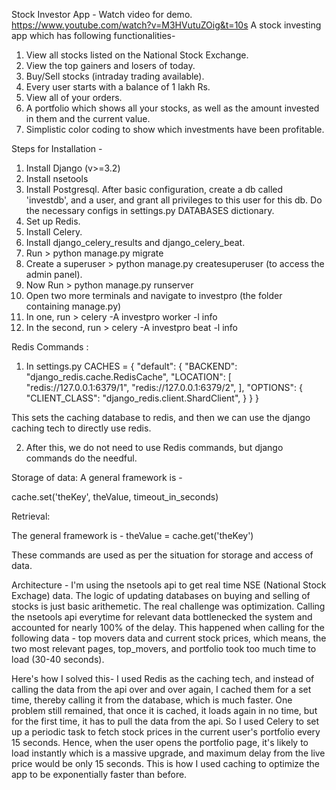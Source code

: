 Stock Investor App - Watch video for demo.
https://www.youtube.com/watch?v=M3HVutuZOig&t=10s
A stock investing app which has following functionalities-
1. View all stocks listed on the National Stock Exchange.
2. View the top gainers and losers of today.
3. Buy/Sell stocks (intraday trading available).
4. Every user starts with a balance of 1 lakh Rs.
5. View all of your orders.
6. A portfolio which shows all your stocks, as well as the amount invested in them and the current value.
7. Simplistic color coding to show which investments have been profitable.

Steps for Installation - 
1. Install Django (v>=3.2)
2. Install nsetools
3. Install Postgresql. After basic configuration, create a db called 'investdb', and a user, and grant all privileges to this user for this db. Do the necessary configs in settings.py DATABASES dictionary.
4. Set up Redis.
5. Install Celery.
6. Install django_celery_results and django_celery_beat.
7. Run > python manage.py migrate
8. Create a superuser > python manage.py createsuperuser  (to access the admin panel). 
9. Now Run > python manage.py runserver
10. Open two more terminals and navigate to investpro (the folder containing manage.py)
11. In one, run > celery -A investpro worker -l info 
12. In the second, run > celery -A investpro beat -l info


Redis Commands : 
1. In settings.py
CACHES = {
    "default": {
        "BACKEND": "django_redis.cache.RedisCache",
        "LOCATION": [
            "redis://127.0.0.1:6379/1",
            "redis://127.0.0.1:6379/2",
        ],
        "OPTIONS": {
            "CLIENT_CLASS": "django_redis.client.ShardClient",
        }
    }
}

This sets the caching database to redis, and then we can use the django caching tech to directly use redis.

2. After this, we do not need to use Redis commands, but django commands do the needful.

Storage of data: 
A general framework is - 

cache.set('theKey', theValue, timeout_in_seconds)

Retrieval: 

The general framework is - 
theValue = cache.get('theKey') 

These commands are used as per the situation for storage and access of data.

Architecture - 
I'm using the nsetools api to get real time NSE (National Stock Exchage) data. The logic of updating databases on buying and selling of stocks is just basic arithemetic. The real challenge was optimization. Calling the nsetools api everytime for relevant data bottlenecked the system and accounted for nearly 100% of the delay. This happened when calling for the following data - top movers data and current stock prices, which means, the two most relevant pages, top_movers, and portfolio took too much time to load (30-40 seconds). 

Here's how I solved this- I used Redis as the caching tech, and instead of calling the data from the api over and over again, I cached them for a set time, thereby calling it from the database, which is much faster. One problem still remained, that once it is cached, it loads again in no time, but for the first time, it has to pull the data from the api. So I used Celery to set up a periodic task to fetch stock prices in the current user's portfolio every 15 seconds. Hence, when the user opens the portfolio page, it's likely to load instantly which is a massive upgrade, and maximum delay from the live price would be only 15 seconds. This is how I used caching to optimize the app to be exponentially faster than before.
